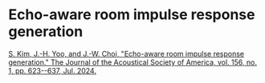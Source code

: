 # Echo-aware room impulse response generation
[S. Kim, J.-H. Yoo, and J.-W. Choi, "Echo-aware room impulse response generation," The Journal of the Acoustical Society of America, vol. 156, no. 1, pp. 623--637, Jul. 2024.](https://doi.org/10.1121/10.0027931)